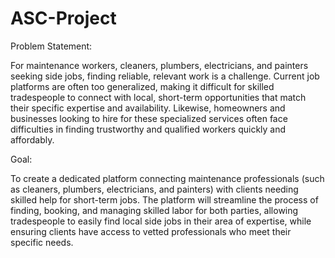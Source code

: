 # ASC-Project

Problem Statement:

For maintenance workers, cleaners, plumbers, electricians, and painters seeking side jobs, finding reliable, relevant work is a challenge. Current job platforms are often too generalized, making it difficult for skilled tradespeople to connect with local, short-term opportunities that match their specific expertise and availability. Likewise, homeowners and businesses looking to hire for these specialized services often face difficulties in finding trustworthy and qualified workers quickly and affordably.

Goal:

To create a dedicated platform connecting maintenance professionals (such as cleaners, plumbers, electricians, and painters) with clients needing skilled help for short-term jobs. The platform will streamline the process of finding, booking, and managing skilled labor for both parties, allowing tradespeople to easily find local side jobs in their area of expertise, while ensuring clients have access to vetted professionals who meet their specific needs.
